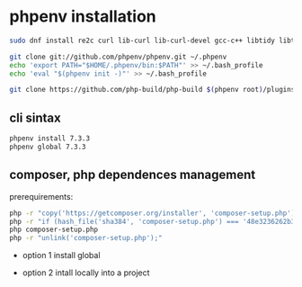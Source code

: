 # phpenv installation

```bash
sudo dnf install re2c curl lib-curl lib-curl-devel gcc-c++ libtidy libtidy-devel libzip libzip-devel
```


```bash
git clone git://github.com/phpenv/phpenv.git ~/.phpenv
echo 'export PATH="$HOME/.phpenv/bin:$PATH"' >> ~/.bash_profile
echo 'eval "$(phpenv init -)"' >> ~/.bash_profile

git clone https://github.com/php-build/php-build $(phpenv root)/plugins/php-build
```

## cli sintax

```bash
phpenv install 7.3.3
phpenv global 7.3.3
```


## composer, php dependences management

prerequirements:

```bash
php -r "copy('https://getcomposer.org/installer', 'composer-setup.php');"
php -r "if (hash_file('sha384', 'composer-setup.php') === '48e3236262b34d30969dca3c37281b3b4bbe3221bda826ac6a9a62d6444cdb0dcd0615698a5cbe587c3f0fe57a54d8f5') { echo 'Installer verified'; } else { echo 'Installer corrupt'; unlink('composer-setup.php'); } echo PHP_EOL;"
php composer-setup.php
php -r "unlink('composer-setup.php');"
```

+ option 1 install global

	
+ option 2 intall locally into a project